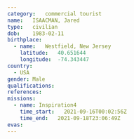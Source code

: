 ```yaml
---
category:	commercial tourist
name:	ISAACMAN, Jared
type:	civilian
dob:	1983-02-11
birthplace:
  - name:	Westfield, New Jersey
    latitude:	40.651644 
    longitude:	-74.343447
country:
  - USA
gender:	Male
qualifications:
references:
missions:
  - name: Inspiration4
    time_start:   2021-09-16T00:02:56Z
    time_end:   2021-09-18T23:06:49Z
evas:
---
```

